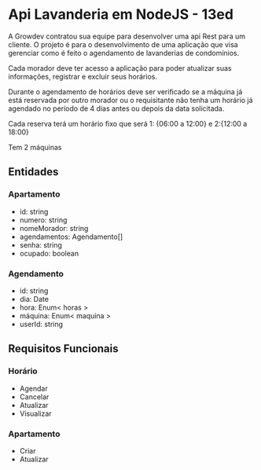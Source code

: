 # Api Lavanderia em NodeJS - 13ed

A Growdev contratou sua equipe para desenvolver uma api Rest para um cliente. O projeto é para o desenvolvimento de uma aplicação que visa gerenciar como é feito o agendamento de lavanderias de
condomínios.

Cada morador deve ter acesso a aplicação para poder atualizar suas informações, registrar e excluir seus horários.

Durante o agendamento de horários deve ser verificado se a máquina já está reservada por outro morador ou o requisitante não tenha um horário já agendado no período de 4 dias antes ou depois da data solicitada.

Cada reserva terá um horário fixo que será 1: {06:00 a 12:00} e 2:{12:00 a 18:00}

Tem 2 máquinas

## Entidades

### Apartamento

- id: string
- numero: string
- nomeMorador: string
- agendamentos: Agendamento[]
- senha: string
- ocupado: boolean

### Agendamento

- id: string
- dia: Date
- hora: Enum< horas >
- máquina: Enum< maquina >
- userId: string

## Requisitos Funcionais

### Horário

- Agendar
- Cancelar
- Atualizar
- Visualizar

### Apartamento

- Criar
- Atualizar
